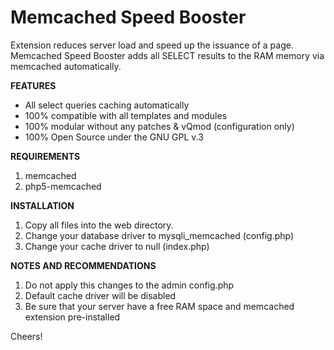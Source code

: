 # Memcached Speed Booster

Extension reduces server load and speed up the issuance of a page.
Memcached Speed Booster adds all SELECT results to the RAM memory via memcached automatically.

**FEATURES**

+ All select queries caching automatically
+ 100% compatible with all templates and modules
+ 100% modular without any patches & vQmod (configuration only)
+ 100% Open Source under the GNU GPL v.3

**REQUIREMENTS**

1. memcached
2. php5-memcached

**INSTALLATION**

1. Copy all files into the web directory.
2. Change your database driver to mysqli_memcached (config.php)
3. Change your cache driver to null (index.php)

**NOTES AND RECOMMENDATIONS**

1. Do not apply this changes to the admin config.php
2. Default cache driver will be disabled
3. Be sure that your server have a free RAM space and memcached extension pre-installed

Cheers!
